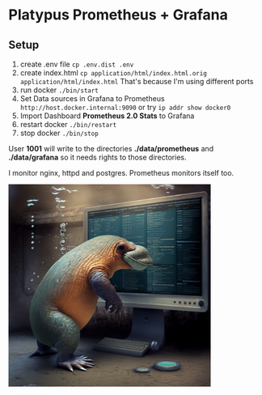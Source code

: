 # Platypus Prometheus + Grafana

## Setup

1) create .env file ```cp .env.dist .env```
2) create index.html ```cp application/html/index.html.orig application/html/index.html``` That's because I'm using different ports
3) run docker ```./bin/start```
4) Set Data sources in Grafana to Prometheus ```http://host.docker.internal:9090``` or try ```ip addr show docker0```
5) Import Dashboard **Prometheus 2.0 Stats** to Grafana
6) restart docker ```./bin/restart```
7) stop docker ```./bin/stop```

User **1001** will write to the directories **./data/prometheus** and **./data/grafana**  so it needs rights to those directories.

I monitor nginx, httpd and postgres. Prometheus monitors itself too.

<p>
<img src="https://github.com/lhsradek/platypus-prometheus/blob/main/png/Platypus_as_computer_metrics_watcher_by_Prometheus.png" width="400px" height="400px"/>
</p>

